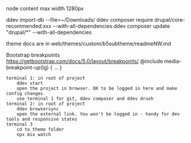 node content max width 1280px

ddev import-db --file=~/Downloads/
ddev composer require drupal/core-recommended:xxx --with-all-dependencies
ddev composer update "drupal/\*" --with-all-dependencies

theme docs are in web/themes/custom/b5subtheme/readmeNW.md

Bootstrap breakpoints https://getbootstrap.com/docs/5.0/layout/breakpoints/
@include media-breakpoint-up(lg) { ... }

    terminal 1: in root of project
        ddev start
        open the project in browser. OK to be logged in here and make config changes
        use terminal 1 for git, ddev composer and ddev drush
    terminal 2: in root of project
        ddev browsersync
        open the external link. You won't be logged in - handy for dev tools and responsive states
    terminal 3
        cd to theme folder
        npx mix watch
